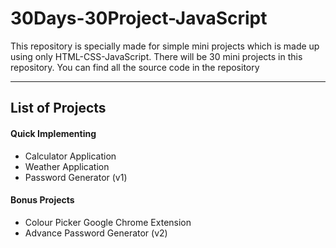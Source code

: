 # 30Days-30Project-JavaScript

This repository is specially made for simple mini projects which is made up using only HTML-CSS-JavaScript. There will be 30 mini projects in this repository. You can find all the source code in the repository

---

## List of Projects

#### **Quick Implementing**

- Calculator Application
- Weather Application
- Password Generator (v1)

#### **Bonus Projects**

- Colour Picker Google Chrome Extension
- Advance Password Generator (v2)
